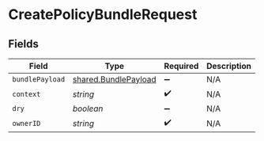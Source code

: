 # CreatePolicyBundleRequest


## Fields

| Field                                                               | Type                                                                | Required                                                            | Description                                                         |
| ------------------------------------------------------------------- | ------------------------------------------------------------------- | ------------------------------------------------------------------- | ------------------------------------------------------------------- |
| `bundlePayload`                                                     | [shared.BundlePayload](../../../sdk/models/shared/bundlepayload.md) | :heavy_minus_sign:                                                  | N/A                                                                 |
| `context`                                                           | *string*                                                            | :heavy_check_mark:                                                  | N/A                                                                 |
| `dry`                                                               | *boolean*                                                           | :heavy_minus_sign:                                                  | N/A                                                                 |
| `ownerID`                                                           | *string*                                                            | :heavy_check_mark:                                                  | N/A                                                                 |
